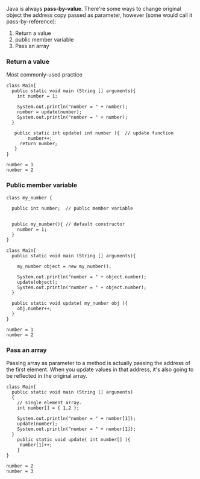 Java is always **pass-by-value**. There're some ways to change original object the address copy passed as 
parameter, however (some would call it pass-by-reference):

1. Return a value
2. public member variable
3. Pass an array

### Return a value

Most commonly-used practice
```
class Main{
  public static void main (String [] arguments){
    int number = 1;
    
    System.out.println("number = " + number);  
    number = update(number); 
    System.out.println("number = " + number);
  } 
  
   public static int update( int number ){  // update function       
        number++;
     return number; 
   }
}
```
```
number = 1
number = 2
```

### Public member variable
```
class my_number {
  
  public int number;  // public member variable

  
  public my_number(){ // default constructor
    number = 1;
  }
}

class Main{
  public static void main (String [] arguments){

    my_number object = new my_number();

    System.out.println("number = " + object.number);
    update(object);
    System.out.println("number = " + object.number);
  } 

  public static void update( my_number obj ){ 
    obj.number++;  
  }
}
```
```
number = 1
number = 2
```

### Pass an array

Passing array as parameter to a method is actually passing the address of the first element. When you update
values in that address, it's also going to be reflected in the original array.
```
class Main{
  public static void main (String [] arguments)
  {
    // single element array.
    int number[] = { 1,2 };

    System.out.println("number = " + number[1]);
    update(number);
    System.out.println("number = " + number[1]);
  } 
    public static void update( int number[] ){ 
     number[1]++;
    }
}
```
```
number = 2
number = 3
```
